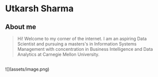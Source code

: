 # Utkarsh Sharma

## About me

> Hi! Welcome to my corner of the  internet. I am an aspiring Data Scientist and pursuing a masters's in Information Systems Management with concentration in Business Intelligence and Data Analytics at Carnegie Mellon University.
<br/>
![](assets/image.png)
